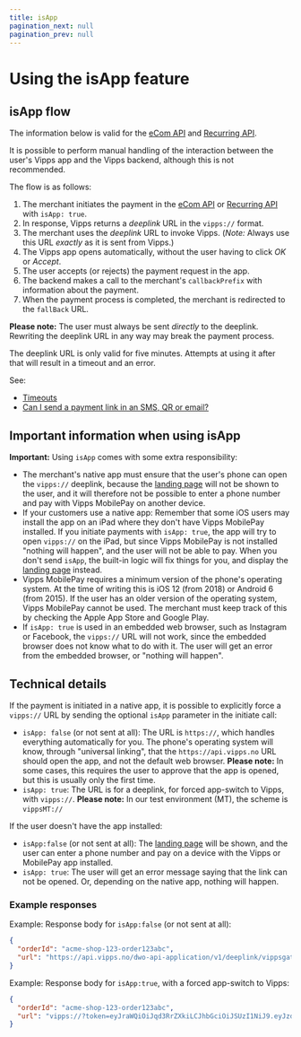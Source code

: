 ```yaml
---
title: isApp
pagination_next: null
pagination_prev: null
---
```


# Using the isApp feature

## isApp flow

The information below is valid for the
[eCom API](https://developer.vippsmobilepay.com/docs/APIs/ecom-api/vipps-ecom-api/#payments-initiated-in-an-app)
and
[Recurring API](https://developer.vippsmobilepay.com/docs/APIs/recurring-api/vipps-recurring-api/#accept-an-agreement).

It is possible to perform manual handling of the interaction between the user's Vipps app and the Vipps backend, although this is not recommended.

The flow is as follows:

1. The merchant initiates the payment in the [eCom API](https://developer.vippsmobilepay.com/docs/APIs/ecom-api/vipps-ecom-api/#payments-initiated-in-an-app)
or
[Recurring API](https://developer.vippsmobilepay.com/docs/APIs/recurring-api/vipps-recurring-api/#accept-an-agreement) with `isApp: true`.
2. In response, Vipps returns a *deeplink* URL in the `vipps://` format.
3. The merchant uses the *deeplink* URL to invoke Vipps. (*Note:* Always use this URL *exactly* as it is sent from Vipps.)
4. The Vipps app opens automatically, without the user having to click *OK* or *Accept*.
5. The user accepts (or rejects) the payment request in the app.
6. The backend makes a call to the merchant's `callbackPrefix` with information about the payment.
7. When the payment process is completed, the merchant is redirected to the `fallBack` URL.

**Please note:** The user must always be sent *directly* to the deeplink.
Rewriting the deeplink URL in any way may break the payment process.

The deeplink URL is only valid for five minutes.
Attempts at using it after that will result in a timeout and an error.

See:

* [Timeouts](timeouts.md)
* [Can I send a payment link in an SMS, QR or email?](../faqs/reserve-and-capture-faq.md#can-i-send-a-payment-link-in-an-sms-qr-or-email)

## Important information when using isApp

**Important:** Using `isApp` comes with some extra responsibility:

* The merchant's native app must ensure that the user's phone can open the
  `vipps://` deeplink, because the [landing page](landing-page.md)
  will not be shown to the user, and it will therefore not be possible to
  enter a phone number and pay with Vipps MobilePay on another device.
* If your customers use a native app: Remember that some iOS users
  may install the app on an iPad where they don't have Vipps MobilePay installed. If you
  initiate payments with `isApp: true`, the app will try to open `vipps://` on
  the iPad, but since Vipps MobilePay is not installed "nothing will happen", and the user will
  not be able to pay. When you don't send `isApp`, the built-in logic will
  fix things for you, and display the
  [landing page](landing-page.md)
  instead.
* Vipps MobilePay requires a minimum version of the phone's operating system. At the time
  of writing this is iOS 12 (from 2018) or Android 6 (from 2015). If the user
  has an older version of the operating system, Vipps MobilePay cannot be used.
  The merchant must keep track of this by checking the Apple App Store and
  Google Play.
* If `isApp: true` is used in an embedded web browser, such as
  Instagram or Facebook, the `vipps://` URL will not work, since the
  embedded browser does not know what to do with it.
  The user will get an error from the embedded browser, or "nothing will happen".

## Technical details

If the payment is initiated in a native app, it is possible to explicitly force
a `vipps://` URL by sending the optional `isApp` parameter in the initiate call:

* `isApp: false` (or not sent at all): The URL is `https://`, which handles
  everything automatically for you.
  The phone's operating system will know, through "universal linking", that
  the `https://api.vipps.no` URL should open the app, and not the default
  web browser.
  **Please note:** In some cases, this requires the user to approve that
  the app is opened, but this is usually only the first time.
* `isApp: true`: The URL is for a deeplink, for forced app-switch to Vipps, with `vipps://`.
  **Please note:** In our test environment (MT), the scheme is `vippsMT://`

If the user doesn't have the app installed:

* `isApp:false` (or not sent at all): The
   [landing page](landing-page.md)
   will be shown, and the user can enter a phone number and pay on a device
   with the Vipps or MobilePay app installed.
* `isApp: true`: The user will get an error message saying that the link can
  not be opened. Or, depending on the native app, nothing will happen.

### Example responses

Example: Response body for `isApp:false` (or not sent at all):

```json
{
  "orderId": "acme-shop-123-order123abc",
  "url": "https://api.vipps.no/dwo-api-application/v1/deeplink/vippsgateway?v=2&token=eyJraWQiOiJqd3RrZXkiLC <truncated>"
}
```

Example: Response body for `isApp:true`, with a forced app-switch to Vipps:

```json
{
  "orderId": "acme-shop-123-order123abc",
  "url": "vipps://?token=eyJraWQiOiJqd3RrZXkiLCJhbGciOiJSUzI1NiJ9.eyJzdWIiO <truncated>"
}
```

